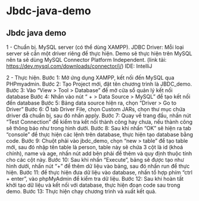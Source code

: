 # Jbdc-java-demo
Jbdc java demo
------------------------------------
1 - Chuẩn bị.
MySQL server (có thể dùng XAMPP).
JDBC Driver: Mỗi loại server sẽ cần một driver riêng để thực hiện. Demo sẽ thực hiện
trên MySQL nên ta sẽ dùng MySQL Connector Platform Independent. (link tải:
https://dev.mysql.com/downloads/connector/j/)
IDE: IntelliJ

2 - Thực hiện.
Bước 1: Mở ứng dụng XAMPP, kết nối đến MySQL qua PHPmyadmin.
Bước 2: Tạo Project mới, đặt tên chương trình là JBDC_demo.
Bước 3: Vào “View > Tool > Database” để mở cửa sổ quản lý kết nối database
Bước 4: Nhấn vào nút “ + > Data Source > MySQL” để tạo kết nối đến database
Bước 5: Bảng data source hiện ra, chọn “Driver > Go to Driver”
Bước 6: Ở tab Driver File, chọn Custom JARs, chọn thư mục chứa driver đã chuẩn bị, sau đó
nhấn apply.
Bước 7: Quay về trang đầu, nhấn nút “Test Connection” để kiểm tra kết nối thành công hay
chưa, nếu thành công sẽ thông báo như trong hình dưới.
Bước 8: Sau khi nhấn “OK” sẽ hiện ra tab “console” để thực hiện các lệnh trên database, thực
hiện tạo database bằng code.
Bước 9: Chuột phải vào jbdc_demo, chọn “new > table” để tạo table mới, sau đó nhập tên
table là person, table này sẽ chứa 3 cột là id (khoá chính), name và age, nhấn nút add bên phải
để thêm và quy định thuộc tính cho các cột này.
Bước 10: Sau khi nhấn “Execute”, bảng sẽ được tạo như hình dưới, nhấn nút “+” để thêm dữ
liệu vào bảng, sau đó nhấn run để thực hiện.
Bước 11: để thực hiện đưa dữ liệu vào database, nhấn tổ hợp phím “ctrl + enter”, vào
phpMyAdmin để kiểm tra dữ liệu.
Bước 12: Sau khi hoàn tất khởi tạo dữ liệu và kết nối với database, thực hiện đoạn code sau
trong demo.
Bước 13: Thực hiện chạy chương trình và xuất kết quả.
